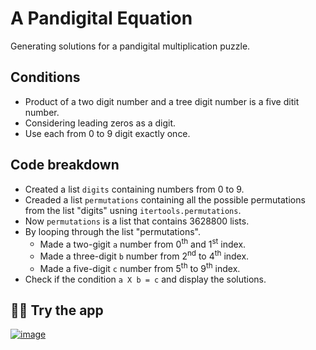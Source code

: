 # A Pandigital Equation
Generating solutions for a pandigital multiplication puzzle. 

## Conditions
- Product of a two digit number and a tree digit number is a five ditit number.
- Considering leading zeros as a digit.
- Use each from 0 to 9 digit exactly once.

## Code breakdown
- Created a list `digits` containing numbers from 0 to 9.
- Creaded a list `permutations` containing all the possible permutations from the list  "digits" usning `itertools.permutations`.
- Now `permutations` is a list that contains 3628800 lists.
- By looping through the list "permutations".
    - Made a two-gigit `a` number from 0<sup>th</sup> and 1<sup>st</sup> index.
    - Made a three-digit `b` number from 2<sup>nd</sup> to 4<sup>th</sup> index.
    - Made a five-digit `c` number from 5<sup>th</sup> to 9<sup>th</sup> index.
- Check if the condition `a X b = c` and display the solutions.

## 🧑‍💻 Try the app
[![image](https://github.com/user-attachments/assets/d097b7b0-ad1d-44ee-a2b9-432de48cdb83)](https://multiplication235.streamlit.app/)
